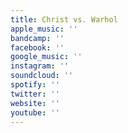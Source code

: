 ```yaml
---
title: Christ vs. Warhol
apple_music: ''
bandcamp: ''
facebook: ''
google_music: ''
instagram: ''
soundcloud: ''
spotify: ''
twitter: ''
website: ''
youtube: ''
---
```

